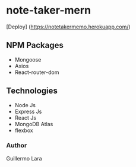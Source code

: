 # note-taker-mern

[Deploy] (https://notetakermemo.herokuapp.com/)


## NPM Packages
* Mongoose
* Axios
* React-router-dom

## Technologies
* Node Js
* Express Js
* React Js
* MongoDB Atlas
* flexbox

### Author
Guillermo Lara
